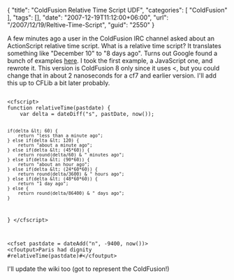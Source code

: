 {
	"title": "ColdFusion Relative Time Script UDF",
	"categories": [
		"ColdFusion"
	],
	"tags": [],
	"date": "2007-12-19T11:12:00+06:00",
	"url": "/2007/12/19/Reltive-Time-Script",
	"guid": "2550"
}

A few minutes ago a user in the ColdFusion IRC channel asked about an ActionScript relative time script. What is a relative time script? It translates something like "December 10" to "8 days ago". Turns out Google found a bunch of examples <a href="http://twitter.pbwiki.com/RelativeTimeScripts">here</a>. I took the first example, a JavaScript one, and rewrote it. This version is ColdFusion 8 only since it uses &lt;, but you could change that in about 2 nanoseconds for a cf7 and earlier version. I'll add this up to CFLib a bit later probably.

<code>
&lt;cfscript&gt;
function relativeTime(pastdate) {
	var delta = dateDiff("s", pastDate, now());

	if(delta &lt; 60) {
	    return "less than a minute ago";
	} else if(delta &lt; 120) {
	    return "about a minute ago";
	} else if(delta &lt; (45*60)) {
	    return round(delta/60) & " minutes ago";
	} else if(delta &lt; (90*60)) {
	    return "about an hour ago";
	} else if(delta &lt; (24*60*60)) {
		return round(delta/3600) & " hours ago";
	} else if(delta &lt; (48*60*60)) {
	    return "1 day ago";
	} else {
		return round(delta/86400) & " days ago";
	}
}
&lt;/cfscript&gt;


&lt;cfset pastdate = dateAdd("n", -9400, now())&gt;
&lt;cfoutput&gt;Paris had dignity #relativeTime(pastdate)#&lt;/cfoutput&gt;
</code>

I'll update the wiki too (got to represent the ColdFusion!)